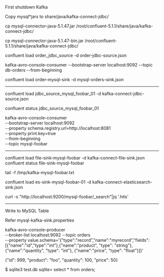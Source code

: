 First shutdown Kafka 

Copy mysql*jars to share/java/kafka-connect-jdbc/

cp mysql-connector-java-5.1.47.jar /root/confluent-5.1.1/share/java/kafka-connect-jdbc/

cp mysql-connector-java-5.1.47-bin.jar /root/confluent-5.1.1/share/java/kafka-connect-jdbc/


confluent load order_jdbc_source -d order-jdbc-source.json


kafka-avro-console-consumer --bootstrap-server localhost:9092 --topic db-orders --from-beginning


confluent load order-mysql-sink -d mysql-orders-sink.json




----


confluent load jdbc_source_mysql_foobar_01 -d  kafka-connect-jdbc-source.json





confluent status jdbc_source_mysql_foobar_01

kafka-avro-console-consumer \
--bootstrap-server localhost:9092 \
--property schema.registry.url=http://localhost:8081 \
--property print.key=true \
--from-beginning \
--topic mysql-foobar

------

confluent load file-sink-mysql-foobar -d kafka-connect-file-sink.json
confluent status file-sink-mysql-foobar

tail -f /tmp/kafka-mysql-foobar.txt



confluent load es-sink-mysql-foobar-01 -d kafka-connect-elasticsearch-sink.json

curl -s "http://localhost:9200/mysql-foobar/_search"|jq '.hits'








---
Write to MySQL Table

Refer mysql-kafka-sink.properties

kafka-avro-console-producer \
 --broker-list localhost:9092 --topic orders \
 --property value.schema='{"type":"record","name":"myrecord","fields":[{"name":"id","type":"int"},{"name":"product", "type": "string"}, {"name":"quantity", "type": "int"}, {"name":"price",
 "type": "float"}]}'


{"id": 999, "product": "foo", "quantity": 100, "price": 50}

$ sqlite3 test.db
sqlite> select * from orders;
